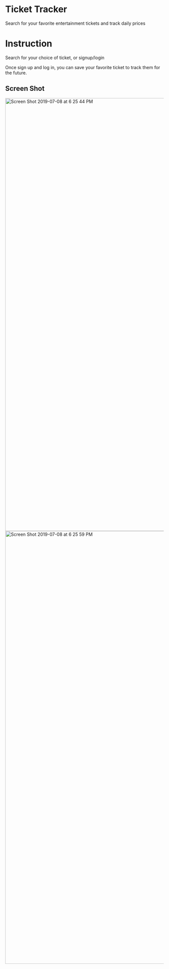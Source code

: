 # Ticket Tracker
Search for your favorite entertainment tickets and track daily prices

# Instruction 
Search for your choice of ticket, or signup/login

Once sign up and log in, you can save your favorite ticket to track them for the future. 

## Screen Shot 
<img width="1373" alt="Screen Shot 2019-07-08 at 6 25 44 PM" src="https://user-images.githubusercontent.com/46271986/60848841-e41c8800-a1ad-11e9-9fc1-bd2463aa3d82.png">
<br>
<img width="1373" alt="Screen Shot 2019-07-08 at 6 25 59 PM" src="https://user-images.githubusercontent.com/46271986/60848846-e4b51e80-a1ad-11e9-9b3b-2148a3ebf2db.png">
